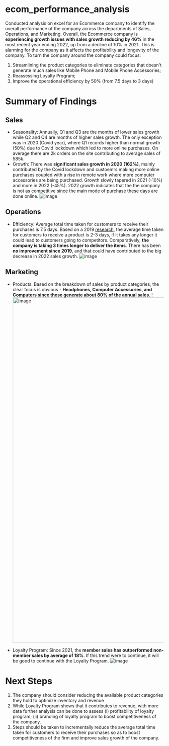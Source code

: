 # ecom_performance_analysis
Conducted analysis on excel for an Ecommerce company to identify the overall performance of the company across the departments of Sales, Operations, and Marketing. Overall, the Ecommerce company is **experiencing growth issues with sales growth reducing by 46%** in the most recent year ending 2022, up from a decline of 10% in 2021. This is alarming for the company as it affects the profitability and longevity of the company. To turn the company around the company could focus: 
1. Streamlining the product categories to eliminate categories that doesn't generate much sales like Mobile Phone and Mobile Phone Accessories;
2. Reassessing Loyalty Program; 
3. Improve the operational efficiency by 50% (from 7.5 days to 3 days)

# Summary of Findings
## Sales
- Seasonality: Annually, Q1 and Q3 are the months of lower sales growth while Q2 and Q4 are months of higher sales growth. The only exception was in 2020 (Covid year), where Q1 records higher than normal growth (50%) due to Covid lockdown which led to more online purchases. On average there are 2k orders on the site contributing to average sales of 585k.
- Growth: There was **significant sales growth in 2020 (162%)**, mainly contributed by the Covid lockdown and custoemrs making more online purchases coupled with a rise in remote work where more computer accessories are being purchased. Growth slowly tapered in 2021 (-10%) and more in 2022 (-45%). 2022 growth indicates that the the company is not as competitive since the main mode of purchase these days are done online. 
![image](https://github.com/chunpingy24/ecom_performance_analysis/assets/77263279/95d3ac69-ad76-46c5-a367-1ac27f641e1e)


## Operations
- Efficiency: Average total time taken for customers to receive their purchases is 7.5 days. Based on a 2019 [research](https://www.prnewswire.com/news-releases/the-average-online-purchase-delivery-now-takes-2-3-days-thanks-to-amazon-small-businesses-are-finding-ways-to-keep-up-300911374.html#:~:text=In%202019%2C%20Clutch%20found%20that,some%20shoppers%20to%20abandon%20companies.), the average time taken for customers to receive a product is 2-3 days, if it takes any longer it could lead to customers going to competitors. Comparatively, **the company is taking 3 times longer to deliver the items**. There has been **no improvement since 2019**, and that could have contributed to the big decrease in 2022 sales growth. 
![image](https://github.com/chunpingy24/ecom_performance_analysis/assets/77263279/67ed200c-00f9-4f58-9e68-ac54523c142d)


## Marketing
- Products: Based on the breakdown of sales by product categories, the clear focus is obvious - **Headphones, Computer Accessories, and Computers since these generate about 80% of the annual sales**.
!<img width="1099" alt="image" src="https://github.com/chunpingy24/ecom_performance_analysis/assets/77263279/3d97df94-4ca1-47aa-aacf-2b7fb2b2f33c">

- Loyalty Program: Since 2021, the **member sales has outperformed non-member sales by average of 18%**. If this trend were to continue, it will be good to continue with the Loyalty Program.
![image](https://github.com/chunpingy24/ecom_performance_analysis/assets/77263279/9b1b79ec-3dbb-4b61-be2b-02e71da67098)


# Next Steps
1. The company should consider reducing the available product categories they hold to optimize inventory and revenue
2. While Loyalty Program shows that it contributes to revenue, with more data further analysis can be done to assess (i) profitability of loyalty program; (ii) branding of loyalty program to boost competitiveness of the company.
3. Steps should be taken to incrementally reduce the average total time taken for customers to receive their purchases so as to boost competitiveness of the firm and improve sales growth of the company.
